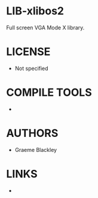 LIB-xlibos2
===========

Full screen VGA Mode X library.

LICENSE
===============
* Not specified

COMPILE TOOLS
===============
* 
 
AUTHORS
===============
* Graeme Blackley

LINKS
===============
* 
